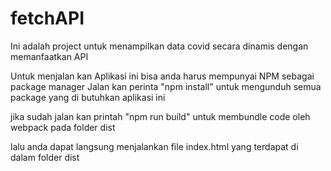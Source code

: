 # fetchAPI
Ini adalah project untuk menampilkan data covid secara dinamis dengan memanfaatkan API

Untuk menjalan kan Aplikasi ini bisa anda harus mempunyai NPM sebagai package manager
Jalan kan perinta "npm install" untuk mengunduh semua package yang di butuhkan aplikasi ini

jika sudah jalan kan printah "npm run build" untuk membundle code oleh webpack pada folder dist

lalu anda dapat langsung menjalankan file index.html yang terdapat di dalam folder dist


